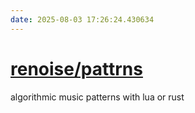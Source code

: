 ```yaml
---
date: 2025-08-03 17:26:24.430634
---
```


# [renoise/pattrns](https://github.com/renoise/pattrns)

algorithmic music patterns with lua or rust